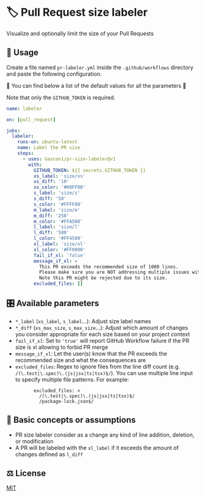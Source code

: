 # 🏷 Pull Request size labeler

Visualize and optionally limit the size of your Pull Requests

## 🚀 Usage

Create a file named `pr-labeler.yml` inside the `.github/workflows` directory and paste the following configuration.

🔻 You can find below a list of the default values for all the parameters 🔻

Note that only the `GITHUB_TOKEN` is required.

```yml
name: labeler

on: [pull_request]

jobs:
  labeler:
    runs-on: ubuntu-latest
    name: Label the PR size
    steps:
      - uses: Gascon1/pr-size-labeler@v1
        with:
          GITHUB_TOKEN: ${{ secrets.GITHUB_TOKEN }}
          xs_label: 'size/xs'
          xs_diff: '10'
          xs_color: '#00FF00'
          s_label: 'size/s'
          s_diff: '50'
          s_color: '#FFFF00'
          m_label: 'size/m'
          m_diff: '250'
          m_color: '#FFA500'
          l_label: 'size/l'
          l_diff: '500'
          l_color: '#FF4500'
          xl_label: 'size/xl'
          xl_color: '#FF0000'
          fail_if_xl: 'false'
          message_if_xl: >
            This PR exceeds the recommended size of 1000 lines.
            Please make sure you are NOT addressing multiple issues with one PR.
            Note this PR might be rejected due to its size.
          excluded_files: []
```

## 🎛️ Available parameters

- `*_label` (`xs_label`, `s_label`…): Adjust size label names
- `*_diff` (`xs_max_size`, `s_max_size`…): Adjust which amount of changes you consider appropriate for each size based on your project context
- `fail_if_xl`: Set to `'true'` will report GitHub Workflow failure if the PR size is xl allowing to forbid PR merge
- `message_if_xl`: Let the user(s) know that the PR exceeds the recommended size and what the consequences are
- `excluded_files`: Regex to ignore files from the line diff count (e.g. `/(\.test|\.spec)\.(js|jsx|ts|tsx)$/`). You can use multiple line input to specify multiple file patterns. For example:

```
          excluded_files: >
            /(\.test|\.spec)\.(js|jsx|ts|tsx)$/
            /package-lock.json$/

```

## 🤔 Basic concepts or assumptions

- PR size labeler consider as a change any kind of line addition, deletion, or modification
- A PR will be labeled with the `xl_label` if it exceeds the amount of changes defined as `l_diff`

## ⚖️ License

[MIT](LICENSE)
